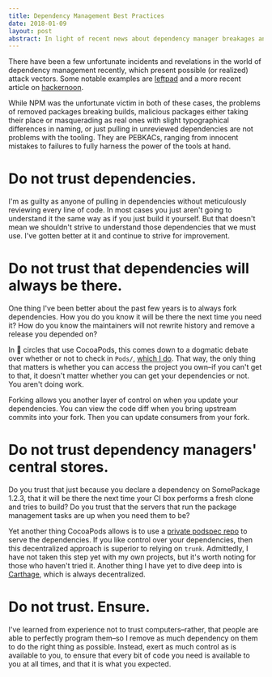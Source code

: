 ```yaml
---
title: Dependency Management Best Practices
date: 2018-01-09
layout: post
abstract: In light of recent news about dependency manager breakages and vulnerabilities, highlighting some steps you can take to protect your dependencies and the projects for which you need them.
---
```


There have been a few unfortunate incidents and revelations in the world of dependency management recently, which present possible (or realized) attack vectors. Some notable examples are [leftpad](http://blog.npmjs.org/post/141577284765/kik-left-pad-and-npm) and a more recent article on [hackernoon](https://hackernoon.com/im-harvesting-credit-card-numbers-and-passwords-from-your-site-here-s-how-9a8cb347c5b5). 

While NPM was the unfortunate victim in both of these cases, the problems of removed packages breaking builds, malicious packages either taking their place or masquerading as real ones with slight typographical differences in naming, or just pulling in unreviewed dependencies are not problems with the tooling. They are PEBKACs, ranging from innocent mistakes to failures to fully harness the power of the tools at hand.

# Do not trust dependencies.

I'm as guilty as anyone of pulling in dependencies without meticulously reviewing every line of code. In most cases you just aren't going to understand it the same way as if you just build it yourself. But that doesn't mean we shouldn't strive to understand those dependencies that we must use. I've gotten better at it and continue to strive for improvement.

# Do not trust that dependencies will always be there.

One thing I've been better about the past few years is to always fork dependencies. How you do you know it will be there the next time you need it? How do you know the maintainers will not rewrite history and remove a release you depended on?

In  circles that use CocoaPods, this comes down to a dogmatic debate over whether or not to check in `Pods/`, [which I do](http://tworingsoft.com/blog/2017/04/12/source-control-management-vs-dependency-management.html). That way, the only thing that matters is whether you can access the project you own–if you can't get to that, it doesn't matter whether you can get your dependencies or not. You aren't doing work.

Forking allows you another layer of control on when you update your dependencies. You can view the code diff when you bring upstream commits into your fork. Then you can update consumers from your fork. 

# Do not trust dependency managers' central stores.

Do you trust that just because you declare a dependency on SomePackage 1.2.3, that it will be there the next time your CI box performs a fresh clone and tries to build? Do you trust that the servers that run the package management tasks are up when you need them to be?

Yet another thing CocoaPods allows is to use a [private podspec repo](http://guides.cocoapods.org/making/private-cocoapods.html) to serve the dependencies. If you like control over your dependencies, then this decentralized approach is superior to relying on `trunk`. Admittedly, I have not taken this step yet with my own projects, but it's worth noting for those who haven't tried it. Another thing I have yet to dive deep into is [Carthage](https://github.com/Carthage/Carthage), which is always decentralized.

# Do not trust. Ensure.

I've learned from experience not to trust computers–rather, that people are able to perfectly program them–so I remove as much dependency on them to do the right thing as possible. Instead, exert as much control as is available to you, to ensure that every bit of code you need is available to you at all times, and that it is what you expected.